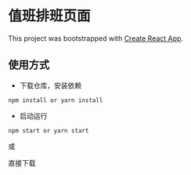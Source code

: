 # 值班排班页面

This project was bootstrapped with [Create React App](https://github.com/facebook/create-react-app).

## 使用方式

- 下载仓库，安装依赖
```
npm install or yarn install
```
- 启动运行
```
npm start or yarn start
```

或

直接下载
